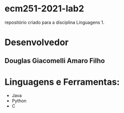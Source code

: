 # ecm251-2021-lab2
repositório criado para a disciplina Linguagens 1.

# Desenvolvedor
## Douglas Giacomelli Amaro Filho

# Linguagens e Ferramentas:
- Java
- Python
- C
